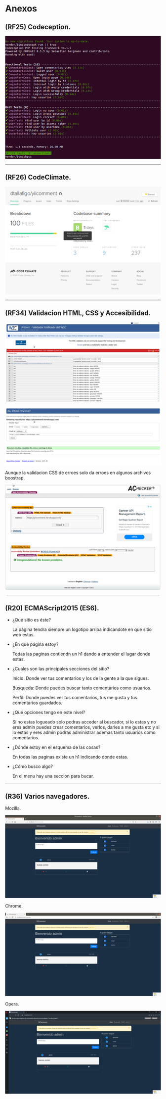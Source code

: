 # Anexos


## **(RF25) Codeception**.

![picture](images/codeception.PNG)

---

## **(RF26) CodeClimate**.

![picture](images/codeclimate.PNG)

---

## **(RF34) Validacion HTML, CSS y Accesibilidad**.

![picture](images/validacionCSS.PNG)

![picture](images/validacionhtml.PNG)

Aunque la validacion CSS de erroes solo da erroes en algunos archivos boostrap.

![picture](images/validadorAC.PNG)

---

## **(R20) ECMAScript2015 (ES6)**.

- ¿Qué sitio es éste?

    La página tendra siempre un logotipo arriba indicandote en que sitio web estas.

- ¿En qué página estoy?

    Todas las paginas contiendn un h1 dando a entender el lugar donde estas.

- ¿Cuales son las principales secciones del sitio?

    Inicio: Donde ver tus comentarios y los de la gente a la que sigues.

    Busqueda: Donde puedes buscar tanto comentarios como usuarios.

    Perfil: Donde puedes ver tus comentarios, tus me gusta y tus comentarios guardados.

- ¿Qué opciones tengo en este nivel?

    Si no estas logueado solo podras acceder al buscador, si lo estas y no eres admin puedes crear comentarios, verlos, darles a me gusta etc y si lo estas y eres admin podras administrar ademas tanto usuarios como comentarios.

- ¿Dónde estoy en el esquema de las cosas?

    En todas las paginas existe un h1 indicando donde estas.

- ¿Cómo busco algo?

    En el menu hay una seccion para bucar.

---

## **(R36) Varios navegadores**.

Mozilla.

![picture](images/mozilla.png)

Chrome.

![picture](images/chrome.png)

Opera.

![picture](images/Opera.png)